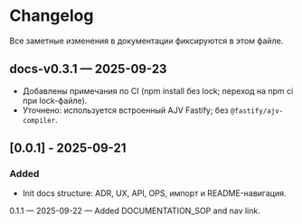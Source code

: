 # Changelog

Все заметные изменения в документации фиксируются в этом файле.

## docs-v0.3.1 — 2025-09-23
- Добавлены примечания по CI (npm install без lock; переход на npm ci при lock-файле).
- Уточнено: используется встроенный AJV Fastify; без `@fastify/ajv-compiler`.

## [0.0.1] - 2025-09-21
### Added
- Init docs structure: ADR, UX, API, OPS, импорт и README-навигация.

0.1.1 — 2025-09-22 — Added DOCUMENTATION_SOP and nav link.
